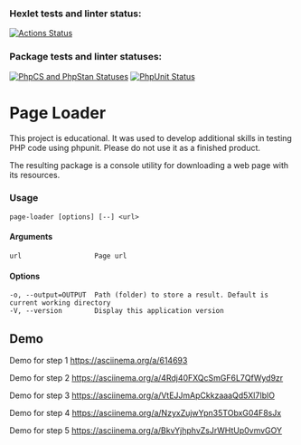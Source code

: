 ### Hexlet tests and linter status:
[![Actions Status](https://github.com/itelmenko/php-phpunit-testing-project-75/actions/workflows/hexlet-check.yml/badge.svg)](https://github.com/itelmenko/php-phpunit-testing-project-75/actions)

### Package tests and linter statuses:

[![PhpCS and PhpStan Statuses](https://github.com/itelmenko/php-phpunit-testing-project-75/actions/workflows/phpstan.yml/badge.svg)](https://github.com/itelmenko/php-phpunit-testing-project-75/actions) [![PhpUnit Status](https://github.com/itelmenko/php-phpunit-testing-project-75/actions/workflows/phpunit.yml/badge.svg)](https://github.com/itelmenko/php-phpunit-testing-project-75/actions)

# Page Loader 

This project is educational. It was used to develop additional skills in testing PHP code using phpunit. Please do not use it as a finished product.

The resulting package is a console utility for downloading a web page with its resources.

### Usage

```
page-loader [options] [--] <url>
```

#### Arguments

```
url                  Page url
```

#### Options

```
-o, --output=OUTPUT  Path (folder) to store a result. Default is current working directory
-V, --version        Display this application version
```



## Demo

Demo for step 1 https://asciinema.org/a/614693

Demo for step 2 https://asciinema.org/a/4Rdj40FXQcSmGF6L7QfWyd9zr

Demo for step 3 https://asciinema.org/a/VtEJJmApCkkzaaaQd5Xl7IblO

Demo for step 4 https://asciinema.org/a/NzyxZujwYpn35TObxG04F8sJx

Demo for step 5 https://asciinema.org/a/BkvYjhphvZsJrWHtUp0vmvGOY
